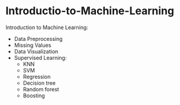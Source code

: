 # Introductio-to-Machine-Learning
Introduction to Machine Learning:
- Data Preprocessing
- Missing Values
- Data Visualization
- Supervised Learning:
   - KNN
   - SVM
   - Regression
   - Decision tree
   - Random forest
   - Boosting
